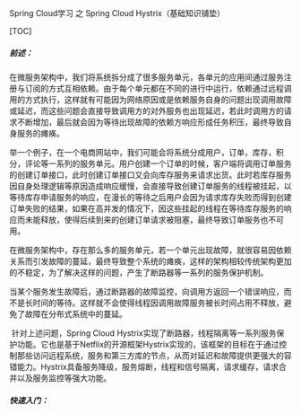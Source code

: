 Spring Cloud学习 之 Spring Cloud Hystrix（基础知识铺垫）

[TOC]



##### 前述：

​			在微服务架构中，我们将系统拆分成了很多服务单元，各单元的应用间通过服务注册与订阅的方式互相依赖。由于每个单元都在不同的进行中运行，依赖通过远程调用的方式执行，这样就有可能因为网络原因或是依赖服务自身的问题出现调用故障或延迟，而这些问题会直接导致调用方的对外服务也出现延迟，若此时调用方的请求不断增加，最后就会因为等待出现故障的依赖方响应形成任务积压，最终导致自身服务的瘫痪。

​			举一个例子，在一个电商网站中，我们可能会将系统分成用户，订单，库存，积分，评论等一系列的服务单元。用户创建一个订单的时候，客户端将调用订单服务的创建订单接口，此时创建订单接口又会向库存服务来请求出货。此时若库存服务因自身处理逻辑等原因造成响应缓慢，会直接导致创建订单服务的线程被挂起，以等待库存申请服务的响应，在漫长的等待之后用户会因为请求库存失败而得到创建订单失败的结果，如果在高并发的情况下，因这些挂起的线程在等待库存服务的响应而未能释放，使得后续到来的创建订单请求被阻塞，最终导致订单服务也不可用。

​			在微服务架构中，存在那么多的服务单元，若一个单元出现故障，就很容易因依赖关系而引发故障的蔓延，最终导致整个系统的瘫痪，这样的架构相较传统架构更加的不稳定，为了解决这样的问题，产生了断路器等一系列的服务保护机制。

​			当某个服务发生故障后，通过断路器的故障监控，向调用方返回一个错误响应，而不是长时间的等待。这样就不会使得线程因调用故障服务被长时间占用不释放，避免了故障在分布式系统中的蔓延。

​			针对上述问题，Spring Cloud Hystrix实现了断路器，线程隔离等一系列服务保护功能。它也是基于Netflix的开源框架Hystrix实现的，该框架的目标在于通过控制那些访问远程系统，服务和第三方库的节点，从而对延迟和故障提供更强大的容错能力。Hystrix具备服务降级，服务熔断，线程和信号隔离，请求缓存，请求合并以及服务监控等强大功能。

##### 快速入门：

